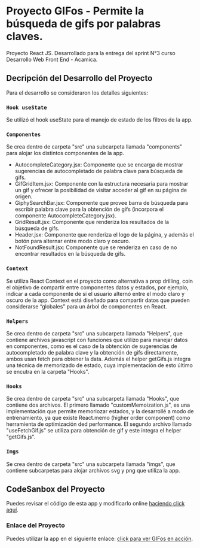 # Proyecto GIFos - Permite la búsqueda de gifs por palabras claves.

Proyecto React JS. Desarrollado para la entrega del sprint N°3 curso Desarrollo Web Front End - Acamica.

## Decripción del Desarrollo del Proyecto

Para el desarrollo se consideraron los detalles siguientes:

### `Hook useState`

Se utilizó el hook useState para el manejo de estado de los filtros de la app.

### `Componentes`

Se crea dentro de carpeta "src" una subcarpeta llamada "components" para alojar los distintos componentes de la app.

- AutocompleteCategory.jsx: Componente que se encarga de mostrar sugerencias de autocompletado de palabra clave para búsqueda de gifs.  
- GifGridItem.jsx: Componente con la estructura necesaria para mostrar un gif y ofrecer la posibilidad de visitar acceder al gif en su página de origen. 
- GiphySearchBar.jsx: Componente que provee barra de búsqueda para escribir palabra clave para la obtención de gifs (incorpora el componente AutocompleteCategory.jsx).  
- GridResult.jsx: Componente que renderiza los resultados de la búsqueda de gifs.  
- Header.jsx: Componente que renderiza el logo de la página, y además el botón para alternar entre modo claro y oscuro.  
- NotFoundResult.jsx: Componente que se renderiza en caso de no encontrar resultados en la búsqueda de gifs.

### `Context`

Se utiliza React Context en el proyecto como alternativa a prop drilling, coin el objetivo de compartir entre componentes datos y estados, por ejemplo, indicar a cada componente de si el usuario alternó entre el modo claro y oscuro de la app. Context está diseñado para compartir datos que pueden considerarse “globales” para un árbol de componentes en React.

### `Helpers`

Se crea dentro de carpeta "src" una subcarpeta llamada "Helpers", que contiene archivos javascript con funciones que utilizo para manejar datos en componentes, como es el caso de la obtención de sugerencias de autocompletado de palabra clave y la obtención de gifs directamente, ambos usan fetch para obtener la data. Además el helper getGifs.js integra una técnica de memorizado de estado, cuya implementación de esto último se encutra en la carpeta "Hooks".

### `Hooks`

Se crea dentro de carpeta "src" una subcarpeta llamada "Hooks", que contiene dos archivos. El primero llamado "customMemoization.js", es una implementación que permite memoriozar estados, y la desarrollé a modo de entrenamiento, ya que existe React.memo (higher order component) como herramienta de optimización ded performance. El segundo archivo llamado "useFetchGif.js" se utiliza para obtención de gif y este integra el helper "getGifs.js".

### `Imgs`

Se crea dentro de carpeta "src" una subcarpeta llamada "imgs", que contiene subcarpetas para alojar archivos svg y png que utiliza la app.

## CodeSanbox del Proyecto

Puedes revisar el código de esta app y modificarlo online [haciendo click aquí](https://codesandbox.io/s/gifos-app-7mn1s).

### Enlace del Proyecto

Puedes utilizar la app en el siguiente enlace: [click para ver GIFos en acción](https://7mn1s.csb.app/).